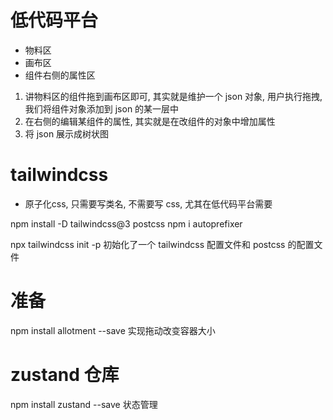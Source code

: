 # 低代码平台
- 物料区
- 画布区
- 组件右侧的属性区

1. 讲物料区的组件拖到画布区即可, 其实就是维护一个 json 对象, 用户执行拖拽, 我们将组件对象添加到 json 的某一层中
2. 在右侧的编辑某组件的属性, 其实就是在改组件的对象中增加属性
3. 将 json 展示成树状图

# tailwindcss
- 原子化css, 只需要写类名, 不需要写 css, 尤其在低代码平台需要

npm install -D tailwindcss@3 postcss
npm i autoprefixer

npx tailwindcss init -p 初始化了一个 tailwindcss 配置文件和 postcss 的配置文件


# 准备
npm install allotment --save  实现拖动改变容器大小

# zustand 仓库
npm install zustand --save  状态管理